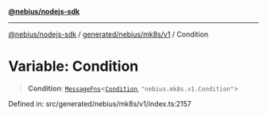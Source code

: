 [**@nebius/nodejs-sdk**](../../../../../README.md)

***

[@nebius/nodejs-sdk](../../../../../README.md) / [generated/nebius/mk8s/v1](../README.md) / Condition

# Variable: Condition

> **Condition**: [`MessageFns`](../../../../../runtime/protos/core/interfaces/MessageFns.md)\<[`Condition`](../interfaces/Condition.md), `"nebius.mk8s.v1.Condition"`\>

Defined in: src/generated/nebius/mk8s/v1/index.ts:2157
